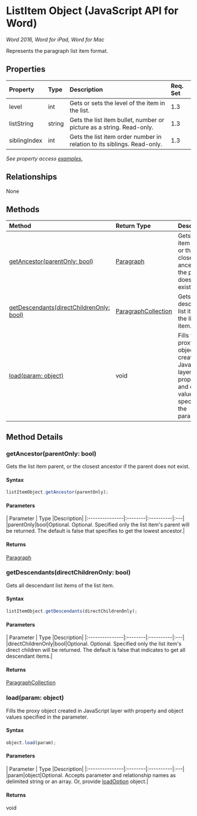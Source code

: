 # ListItem Object (JavaScript API for Word)

_Word 2016, Word for iPad, Word for Mac_

Represents the paragraph list item format.

## Properties

| Property	   | Type	|Description| Req. Set|
|:---------------|:--------|:----------|:----|
|level|int|Gets or sets the level of the item in the list.|1.3||
|listString|string|Gets the list item bullet, number or picture as a string. Read-only.|1.3||
|siblingIndex|int|Gets the list item order number in relation to its siblings. Read-only.|1.3||

_See property access [examples.](#property-access-examples)_

## Relationships
None


## Methods

| Method		   | Return Type	|Description| Req. Set|
|:---------------|:--------|:----------|:----|
|[getAncestor(parentOnly: bool)](#getancestorparentonly-bool)|[Paragraph](paragraph.md)|Gets the list item parent, or the closest ancestor if the parent does not exist.|WordApiDesktop, 1.3|
|[getDescendants(directChildrenOnly: bool)](#getdescendantsdirectchildrenonly-bool)|[ParagraphCollection](paragraphcollection.md)|Gets all descendant list items of the list item.|WordApiDesktop, 1.3|
|[load(param: object)](#loadparam-object)|void|Fills the proxy object created in JavaScript layer with property and object values specified in the parameter.|1.1|

## Method Details


### getAncestor(parentOnly: bool)
Gets the list item parent, or the closest ancestor if the parent does not exist.

#### Syntax
```js
listItemObject.getAncestor(parentOnly);
```

#### Parameters
| Parameter	   | Type	|Description|
|:---------------|:--------|:----------|:---|
|parentOnly|bool|Optional. Optional. Specified only the list item's parent will be returned. The default is false that specifies to get the lowest ancestor.|

#### Returns
[Paragraph](paragraph.md)

### getDescendants(directChildrenOnly: bool)
Gets all descendant list items of the list item.

#### Syntax
```js
listItemObject.getDescendants(directChildrenOnly);
```

#### Parameters
| Parameter	   | Type	|Description|
|:---------------|:--------|:----------|:---|
|directChildrenOnly|bool|Optional. Optional. Specified only the list item's direct children will be returned. The default is false that indicates to get all descendant items.|

#### Returns
[ParagraphCollection](paragraphcollection.md)

### load(param: object)
Fills the proxy object created in JavaScript layer with property and object values specified in the parameter.

#### Syntax
```js
object.load(param);
```

#### Parameters
| Parameter	   | Type	|Description|
|:---------------|:--------|:----------|:---|
|param|object|Optional. Accepts parameter and relationship names as delimited string or an array. Or, provide [loadOption](loadoption.md) object.|

#### Returns
void
